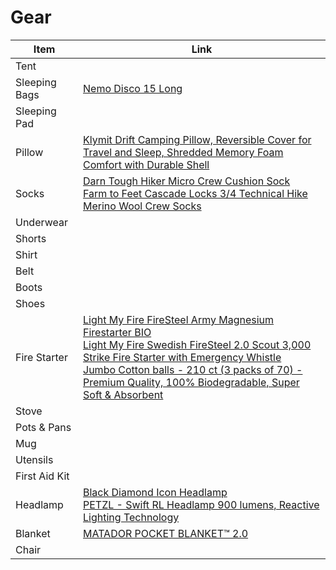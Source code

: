 # Gear

| Item | Link |
| --- | --- |
| Tent | |
| Sleeping Bags | [Nemo Disco 15 Long](https://www.nemoequipment.com/product/disco-mens/) |
| Sleeping Pad | |
| Pillow | [Klymit Drift Camping Pillow, Reversible Cover for Travel and Sleep, Shredded Memory Foam Comfort with Durable Shell](https://www.amazon.com/dp/B082116CML) |
| Socks | [Darn Tough Hiker Micro Crew Cushion Sock](https://www.amazon.com/dp/B074ZGP37B)<br>[Farm to Feet Cascade Locks 3/4 Technical Hike Merino Wool Crew Socks](https://www.amazon.com/dp/B07ND16VMV) |
| Underwear | |
| Shorts | |
| Shirt | |
| Belt | |
| Boots | |
| Shoes | |
| Fire Starter | [Light My Fire FireSteel Army Magnesium Firestarter BIO](https://www.amazon.com/dp/B07NQF38K4)<br>[Light My Fire Swedish FireSteel 2.0 Scout 3,000 Strike Fire Starter with Emergency Whistle](https://www.amazon.com/dp/B004410N4E)<br>[Jumbo Cotton balls - 210 ct (3 packs of 70) - Premium Quality, 100% Biodegradable, Super Soft & Absorbent](https://www.amazon.com/Jumbo-Cotton-balls-Biodegradable-Absorbent/dp/B07NDN212P/) |
| Stove | |
| Pots & Pans | |
| Mug | |
| Utensils | |
| First Aid Kit | |
| Headlamp | [Black Diamond Icon Headlamp](https://www.amazon.com/dp/B01LE9Z8PW)<br>[PETZL - Swift RL Headlamp 900 lumens, Reactive Lighting Technology](https://www.amazon.com/dp/B07SB1Y46M) |
| Blanket | [MATADOR POCKET BLANKET™ 2.0](https://matadorup.com/products/pocket-blanket-2-0?variant=34861130950) |
| Chair | |
